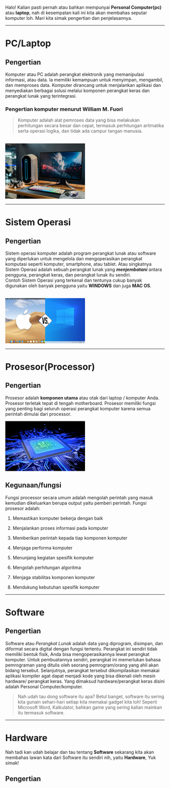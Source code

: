 Halo! Kalian pasti pernah atau bahkan mempunyai __Personal Computer(pc)__ atau __laptop__, nah di kesempatan kali ini kita akan membahas seputar komputer loh. Mari kita simak pengertian dan penjelasannya.

<hr>

# __PC/Laptop__
## Pengertian
Komputer atau PC adalah perangkat elektronik yang memanipulasi informasi, atau data. Ia memiliki kemampuan untuk menyimpan, mengambil, dan memproses data. Komputer dirancang untuk menjalankan aplikasi dan menyediakan berbagai solusi melalui komponen perangkat keras dan perangkat lunak yang terintegrasi.
<br>
### Pengertian komputer menurut William M. Fuori
> Komputer adalah alat pemroses data yang bisa melakukan perhitungan secara besar dan cepat, termasuk perhitungan aritmatika serta operasi logika, dan tidak ada campur tangan manusia.

<br>
<img src="pc.jpg" style="width:50%">

<hr>

# __Sistem Operasi__

## Pengertian
Sistem operasi komputer adalah program perangkat lunak atau software yang diperlukan untuk mengelola dan mengoperasikan perangkat komputasi seperti komputer, smartphone, atau tablet. Atau singkatnya Sistem Operasi adalah sebuah perangkat lunak yang __*menjembatani*__ antara pengguna, perangkat keras, dan perangkat lunak itu sendiri.
<br>
Contoh Sistem Operasi yang terkenal dan tentunya cukup banyak digunakan oleh banyak pengguna yaitu **WINDOWS** dan juga **MAC OS**.

<br>
<img src="os.jpg" style="width:50%">

<hr>

# __Prosesor(Processor)__
## Pengertian
Prosesor adalah **komponen utama** atau otak dari laptop / komputer Anda. Prosesor terletak tepat di tengah motherboard. Prosesor memiliki fungsi yang penting bagi seluruh operasi perangkat komputer karena semua perintah dimulai dari processor.
<br>

<img src="proc.jpg" style="width:50%">

## Kegunaan/fungsi
Fungsi processor secara umum adalah mengolah perintah yang masuk kemudian dikeluarkan berupa output yaitu pemberi perintah. Fungsi prosesor adalah:
1. Memastikan komputer bekerja dengan baik

2. Menjalankan proses informasi pada komputer

3. Memberikan perintah kepada tiap komponen komputer

4. Menjaga performa komputer

5. Menunjang kegiatan spesifik komputer

6. Mengolah perhitungan algoritma

7. Menjaga stabilitas komponen komputer

8.  Mendukung kebutuhan spesifik komputer
<hr>

# __Software__
## Pengertian
Software atau *Perangkat Lunak* adalah data yang diprogram, disimpan, dan diformat secara digital dengan fungsi tertentu. Perangkat ini sendiri tidak memiliki bentuk fisik, Anda bisa mengoperasikannya lewat perangkat komputer. Untuk pembuatannya sendiri, perangkat ini memerlukan bahasa pemrograman yang ditulis oleh seorang pemrogram/orang yang ahli akan bidang tersebut. Selanjutnya, perangkat tersebut dikompilasikan memakai aplikasi kompiler agat dapat menjadi kode yang bisa dikenali oleh mesin hardware/ perangkat keras. Yang dimaksud hardware/perangkat keras disini adalah Personal Computer/komputer.

>Nah udah tau dong software itu apa? Betul banget, software itu sering kita gunain sehari-hari setiap kita memakai gadget kita loh! Seperti Microsoft Word, Kalkulator, bahkan game yang sering kalian mainkan itu termasuk software.

<hr>

# __Hardware__
Nah tadi kan udah belajar dan tau tentang **Software** sekarang kita akan membahas lawan kata dari Software itu sendiri nih, yaitu __Hardware__, Yuk simak!

## Pengertian

